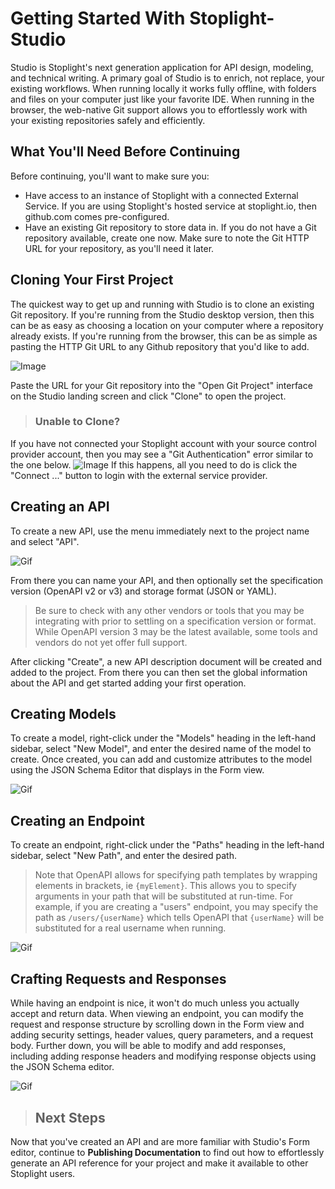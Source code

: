 # Getting Started With Stoplight-Studio

Studio is Stoplight's next generation application for API design, modeling, and technical writing. A primary goal of Studio is to enrich, not replace, your existing workflows. When running locally it works fully offline, with folders and files on your computer just like your favorite IDE. When running in the browser, the web-native Git support allows you to effortlessly work with your existing repositories safely and efficiently.

## What You'll Need Before Continuing
Before continuing, you'll want to make sure you:

- Have access to an instance of Stoplight with a connected External Service. If you are using Stoplight's hosted service at stoplight.io, then github.com comes pre-configured.
- Have an existing Git repository to store data in. If you do not have a Git repository available, create one now. Make sure to note the Git HTTP URL for your repository, as you'll need it later.

## Cloning Your First Project
The quickest way to get up and running with Studio is to clone an existing Git repository. If you're running from the Studio desktop version, then this can be as easy as choosing a location on your computer where a repository already exists. If you're running from the browser, this can be as simple as pasting the HTTP Git URL to any Github repository that you'd like to add.

![Image](../../../assets/images/GettingStartedStudio-Cloning.gif)

Paste the URL for your Git repository into the "Open Git Project" interface on the Studio landing screen and click "Clone" to open the project.

<!--theme: warning-->
> ### Unable to Clone?
If you have not connected your Stoplight account with your source control provider account, then you may see a "Git Authentication" error similar to the one below.
![Image](../../../assets/images/GettingStartedStudio-ErrorCloning.png)
If this happens, all you need to do is click the "Connect ..." button to login with the external service provider.

## Creating an API
To create a new API, use the menu immediately next to the project name and select "API".

![Gif](../../../assets/images/GettingStartedStudio-CreatingAPI.gif)

From there you can name your API, and then optionally set the specification version (OpenAPI v2 or v3) and storage format (JSON or YAML).

> Be sure to check with any other vendors or tools that you may be integrating with prior to settling on a specification version or format. While OpenAPI version 3 may be the latest available, some tools and vendors do not yet offer full support.

After clicking "Create", a new API description document will be created and added to the project. From there you can then set the global information about the API and get started adding your first operation.

## Creating Models
To create a model, right-click under the "Models" heading in the left-hand sidebar, select "New Model", and enter the desired name of the model to create. Once created, you can add and customize attributes to the model using the JSON Schema Editor that displays in the Form view.

![Gif](../../../assets/images/GettingStartedStudio-CreatingModels.gif)

## Creating an Endpoint
To create an endpoint, right-click under the "Paths" heading in the left-hand sidebar, select "New Path", and enter the desired path.

> Note that OpenAPI allows for specifying path templates by wrapping elements in brackets, ie `{myElement}`. This allows you to specify arguments in your path that will be substituted at run-time. For example, if you are creating a "users" endpoint, you may specify the path as `/users/{userName}` which tells OpenAPI that `{userName}` will be substituted for a real username when running.

![Gif](../../../assets/images/GettingStartedStudio-CreatingEndpoint.gif)

## Crafting Requests and Responses
While having an endpoint is nice, it won't do much unless you actually accept and return data. When viewing an endpoint, you can modify the request and response structure by scrolling down in the Form view and adding security settings, header values, query parameters, and a request body. Further down, you will be able to modify and add responses, including adding response headers and modifying response objects using the JSON Schema editor.

![Gif](../../../assets/images/GettingStartedStudio-CreatingRequestAndResponse.gif)

<!--theme: success-->

> ## Next Steps
Now that you've created an API and are more familiar with Studio's Form editor, continue to **Publishing Documentation** to find out how to effortlessly generate an API reference for your project and make it available to other Stoplight users.